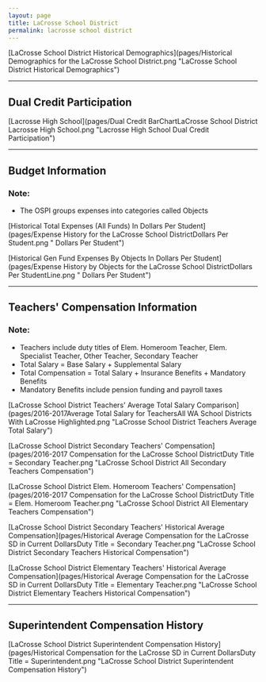 ```yaml
---
layout: page
title: LaCrosse School District
permalink: lacrosse school district
---
```



[LaCrosse School District Historical Demographics](pages/Historical Demographics for the LaCrosse School District.png "LaCrosse School District Historical Demographics")

___

## Dual Credit Participation

[Lacrosse High School](pages/Dual Credit BarChartLaCrosse School District Lacrosse High School.png "Lacrosse High School Dual Credit Participation")


___

## Budget Information
### Note:
- The OSPI groups expenses into categories called Objects

[Historical Total Expenses (All Funds) In Dollars Per Student](pages/Expense History for the LaCrosse School DistrictDollars Per Student.png " Dollars Per Student")

[Historical Gen Fund Expenses By Objects In Dollars Per Student](pages/Expense History by Objects for the LaCrosse School DistrictDollars Per StudentLine.png " Dollars Per Student")


___

## Teachers' Compensation Information
### Note:
- Teachers include duty titles of Elem. Homeroom Teacher, Elem. Specialist Teacher, Other Teacher, Secondary Teacher
- Total Salary = Base Salary + Supplemental Salary
- Total Compensation = Total Salary + Insurance Benefits + Mandatory Benefits
- Mandatory Benefits include pension funding and payroll taxes

[LaCrosse School District Teachers' Average Total Salary Comparison](pages/2016-2017Average Total Salary for TeachersAll WA School Districts With LaCrosse Highlighted.png "LaCrosse School District Teachers Average Total Salary")

[LaCrosse School District Secondary Teachers' Compensation](pages/2016-2017 Compensation for the LaCrosse School DistrictDuty Title = Secondary Teacher.png "LaCrosse School District All Secondary Teachers Compensation")

[LaCrosse School District Elem. Homeroom Teachers' Compensation](pages/2016-2017 Compensation for the LaCrosse School DistrictDuty Title = Elem. Homeroom Teacher.png "LaCrosse School District All Elementary Teachers Compensation")

[LaCrosse School District Secondary Teachers' Historical Average Compensation](pages/Historical Average Compensation for the LaCrosse SD in Current DollarsDuty Title = Secondary Teacher.png "LaCrosse School District Secondary Teachers Historical Compensation")

[LaCrosse School District Elementary Teachers' Historical Average Compensation](pages/Historical Average Compensation for the LaCrosse SD in Current DollarsDuty Title = Elementary Teacher.png "LaCrosse School District Elementary Teachers Historical Compensation")


___

## Superintendent Compensation History

[LaCrosse School District Superintendent Compensation History](pages/Historical Compensation for the LaCrosse SD in Current DollarsDuty Title = Superintendent.png "LaCrosse School District Superintendent Compensation History")


